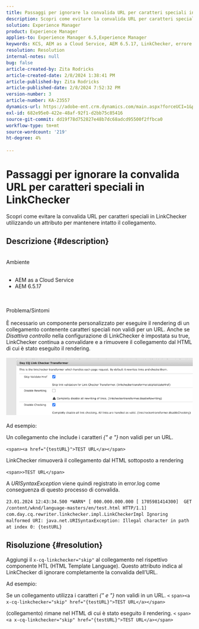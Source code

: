 ```yaml
---
title: Passaggi per ignorare la convalida URL per caratteri speciali in LinkChecker
description: Scopri come evitare la convalida URL per caratteri speciali in LinkChecker per mantenere intatto il collegamento.
solution: Experience Manager
product: Experience Manager
applies-to: Experience Manager 6.5,Experience Manager
keywords: KCS, AEM as a Cloud Service, AEM 6.5.17, LinkChecker, errore di convalida URL
resolution: Resolution
internal-notes: null
bug: false
article-created-by: Zita Rodricks
article-created-date: 2/8/2024 1:38:41 PM
article-published-by: Zita Rodricks
article-published-date: 2/8/2024 7:52:32 PM
version-number: 3
article-number: KA-23557
dynamics-url: https://adobe-ent.crm.dynamics.com/main.aspx?forceUCI=1&pagetype=entityrecord&etn=knowledgearticle&id=c902f258-87c6-ee11-9079-6045bd006149
exl-id: 682e95e0-422e-48af-92f1-d2bb75c85416
source-git-commit: dd19f78d752827e48b7dc68adcd95500f2ffbca0
workflow-type: tm+mt
source-wordcount: '219'
ht-degree: 4%

---
```


# Passaggi per ignorare la convalida URL per caratteri speciali in LinkChecker


Scopri come evitare la convalida URL per caratteri speciali in LinkChecker utilizzando un attributo per mantenere intatto il collegamento.

## Descrizione {#description}

<br>Ambiente<br><br>
- AEM as a Cloud Service
- AEM 6.5.17

<br><br>Problema/Sintomi<br><br>
È necessario un componente personalizzato per eseguire il rendering di un collegamento contenente caratteri speciali non validi per un URL. Anche se *Disattiva controllo* nella configurazione di LinkChecker è impostata su true, LinkChecker continua a convalidare e a rimuovere il collegamento dal HTML di cui è stato eseguito il rendering.
<br><br>![](assets/___d202f258-87c6-ee11-9079-6045bd006149___.png)<br><br>
Ad esempio:

Un collegamento che include i caratteri<b> </b>*{&quot; e &quot;}<b>* </b>non validi per un URL.

`<span><a href="{testURL}">TEST URL</a></span>`

LinkChecker rimuoverà il collegamento dal HTML sottoposto a rendering

`<span>>TEST URL</span>`

A *URISyntaxException* viene quindi registrato in error.log come conseguenza di questo processo di convalida.

`23.01.2024 12:43:34.500 *WARN* [ 000.000.000.000 [ 1705981414300]  GET /content/wknd/language-masters/en/test.html HTTP/1.1]  com.day.cq.rewriter.linkchecker.impl.LinkCheckerImpl Ignoring malformed URI: java.net.URISyntaxException: Illegal character in path at index 0: {testURL}`


## Risoluzione {#resolution}


Aggiungi il `x-cq-linkchecker="skip"` al collegamento nel rispettivo componente HTL (HTML Template Language). Questo attributo indica al LinkChecker di ignorare completamente la convalida dell’URL.

Ad esempio:

Se un collegamento utilizza i caratteri *{&quot; e &quot;}* non validi in un URL.
`<`  `span><a x-cq-linkchecker="skip" href="{testURL}">TEST URL</a></span>`

(collegamento) rimane nel HTML di cui è stato eseguito il rendering.
`<` `span><a x-cq-linkchecker="skip" href="{testURL}">TEST URL</a></span>`
